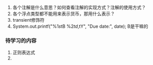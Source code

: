 1. 各个注解是什么意思？如何查看注解的实现方式？注解的使用方式？
2. 各个浮点类型都不能用来表示货币，那用什么表示？
3. transient修饰符
4.  System.out.printf("%1$s %2$tB %2$td, %2$tY", "Due date:", date); B是干嘛的







### 待学习的内容

1. 正则表达式
2. 

